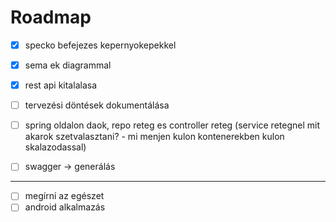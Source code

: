 # Roadmap

- [X] specko befejezes kepernyokepekkel
- [X] sema ek diagrammal
- [X] rest api kitalalasa

- [ ] tervezési döntések dokumentálása
- [ ] spring oldalon daok, repo reteg es controller reteg (service retegnel mit akarok szetvalasztani? - mi menjen kulon kontenerekben kulon skalazodassal)
- [ ] swagger -> generálás

---

- [ ] megírni az egészet
- [ ] android alkalmazás
